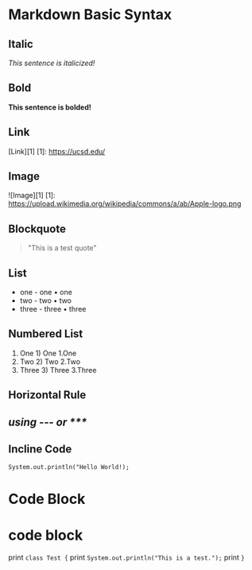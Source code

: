 # Markdown Basic Syntax

## Italic
_This sentence is italicized!_

## Bold
__This sentence is bolded!__

## Link
[Link][1]
[1]: https://ucsd.edu/

## Image
![Image][1]
[1]: https://upload.wikimedia.org/wikipedia/commons/a/ab/Apple-logo.png

## Blockquote
> "This is a test quote"

## List
* one   - one   • one
* two   - two   • two
* three - three • three

## Numbered List
1. One    1) One    1.One
2. Two    2) Two    2.Two
3. Three  3) Three  3.Three

## Horizontal Rule
_using --- or ***_
---

##  Incline Code
`System.out.println("Hello World!);`

# Code Block
# code block
print `class Test {`
print `System.out.println("This is a test.");`
print `}`


